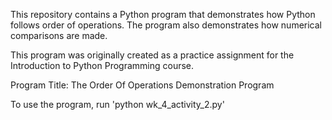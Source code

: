 This repository contains a Python program that demonstrates how Python
follows order of operations. The program also demonstrates how numerical
comparisons are made.

This program was originally created as a practice assignment for the
Introduction to Python Programming course.

Program Title: The Order Of Operations Demonstration Program

To use the program, run 'python wk_4_activity_2.py'
